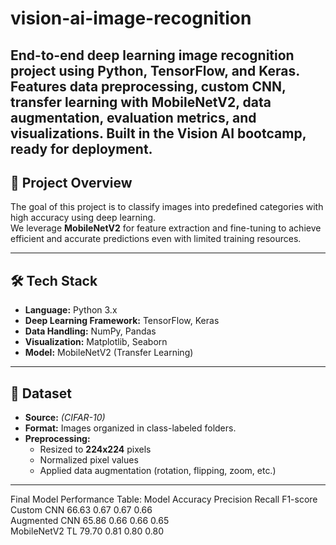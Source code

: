 # vision-ai-image-recognition
End-to-end deep learning image recognition project using Python, TensorFlow, and Keras. Features data preprocessing, custom CNN, transfer learning with MobileNetV2, data augmentation, evaluation metrics, and visualizations. Built in the Vision AI bootcamp, ready for deployment.
---

## 🚀 Project Overview
The goal of this project is to classify images into predefined categories with high accuracy using deep learning.  
We leverage **MobileNetV2** for feature extraction and fine-tuning to achieve efficient and accurate predictions even with limited training resources.

---

## 🛠 Tech Stack
- **Language:** Python 3.x  
- **Deep Learning Framework:** TensorFlow, Keras  
- **Data Handling:** NumPy, Pandas  
- **Visualization:** Matplotlib, Seaborn  
- **Model:** MobileNetV2 (Transfer Learning)  

---

## 📂 Dataset
- **Source:** *(CIFAR-10)*  
- **Format:** Images organized in class-labeled folders.  
- **Preprocessing:**  
  - Resized to **224x224** pixels  
  - Normalized pixel values  
  - Applied data augmentation (rotation, flipping, zoom, etc.)  

---

Final Model Performance Table:
Model               Accuracy  Precision Recall    F1-score  
Custom CNN          66.63     0.67      0.67      0.66      
Augmented CNN       65.86     0.66      0.66      0.65      
MobileNetV2 TL      79.70     0.81      0.80      0.80 
